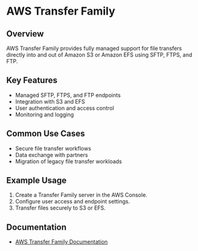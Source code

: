 # AWS Transfer Family

## Overview
AWS Transfer Family provides fully managed support for file transfers directly into and out of Amazon S3 or Amazon EFS using SFTP, FTPS, and FTP.

## Key Features
- Managed SFTP, FTPS, and FTP endpoints
- Integration with S3 and EFS
- User authentication and access control
- Monitoring and logging

## Common Use Cases
- Secure file transfer workflows
- Data exchange with partners
- Migration of legacy file transfer workloads

## Example Usage
1. Create a Transfer Family server in the AWS Console.
2. Configure user access and endpoint settings.
3. Transfer files securely to S3 or EFS.

## Documentation
- [AWS Transfer Family Documentation](https://docs.aws.amazon.com/transfer/)
